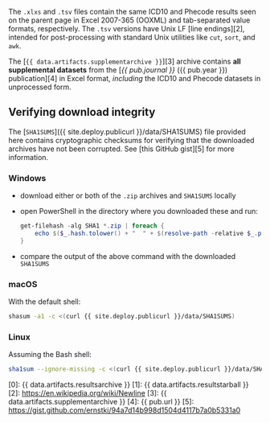 The `.xlxs` and `.tsv` files contain the same ICD10 and Phecode results seen on
the parent page in Excel 2007-365 (OOXML) and tab-separated value formats,
respectively. The `.tsv` versions have Unix LF [line endings][2], intended for
post-processing with standard Unix utilities like `cut`, `sort`, and `awk`.

The [`{{ data.artifacts.supplementarchive }}`][3] archive contains **all
supplemental datasets** from the [_{{ pub.journal }}_ ({{ pub.year }})
publication][4] in Excel format, _including_ the ICD10 and Phecode datasets in
unprocessed form.

## Verifying download integrity

The [`SHA1SUMS`]({{ site.deploy.publicurl }}/data/SHA1SUMS) file provided here
contains cryptographic checksums for verifying that the downloaded archives
have not been corrupted. See [this GitHub gist][5] for more information.

### Windows

* download either or both of the `.zip` archives and
  `SHA1SUMS` locally
* open PowerShell in the directory where you downloaded these and run:

    ```powershell
    get-filehash -alg SHA1 *.zip | foreach {
        echo $($_.hash.tolower() + "  " + $(resolve-path -relative $_.path))
    }
    ```
* compare the output of the above command with the downloaded `SHA1SUMS`

### macOS

With the default shell:

```bash
shasum -a1 -c <(curl {{ site.deploy.publicurl }}/data/SHA1SUMS)
```

### Linux

Assuming the Bash shell:

```bash
sha1sum --ignore-missing -c <(curl {{ site.deploy.publicurl }}/data/SHA1SUMS)
```

[0]: {{ data.artifacts.resultsarchive }}
[1]: {{ data.artifacts.resultstarball }}
[2]: https://en.wikipedia.org/wiki/Newline
[3]: {{ data.artifacts.supplementarchive }}
[4]: {{ pub.url }}
[5]: https://gist.github.com/ernstki/94a7d14b998d1504d4117b7a0b5331a0

